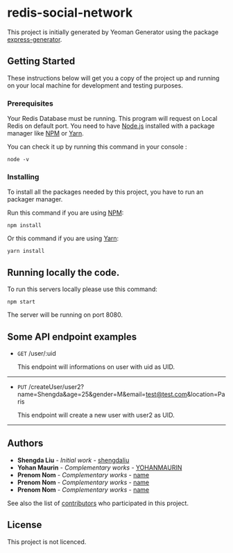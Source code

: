 # redis-social-network

This project is initially generated by Yeoman Generator using the package [express-generator](https://github.com/expressjs/generator).

## Getting Started

These instructions below will get you a copy of the project up and running on your local machine for development and testing purposes.

### Prerequisites

Your Redis Database must be running.
This program will request on Local Redis on default port.
You need to have [Node.js](https://nodejs.org/en/) installed with a package manager like [NPM](https://www.npmjs.com/) or [Yarn](https://yarnpkg.com/).

You can check it up by running this command in your console :

```
node -v
```

### Installing

To install all the packages needed by this project, you have to run an packager manager.

Run this command if you are using [NPM](https://www.npmjs.com/):

```
npm install
```

Or this command if you are using [Yarn](https://yarnpkg.com/):

```
yarn install
```

## Running locally the code.

To run this servers locally please use this command:

```
npm start
```

The server will be running on port 8080.

<!-- ## Deployment -->

## Some API endpoint examples

* <code>GET</code> /user/:uid

    This endpoint will informations on user with uid as UID.
***
* <code>PUT</code> /createUser/user2?name=Shengda&age=25&gender=M&email=test@test.com&location=Paris

    This endpoint will create a new user with user2 as UID.
***
<!-- * <code>GET</code> /stock/distinct?key=description.Country

    This endpoint will return a list of name of distinct countries of all collections.
***
* <code>GET</code> /stock/findRegex?Company=Apple

    Return a list of company with "apple" in their Company key.
***
* <code>GET</code> /stock/aggregateChange?description.Country=France

    Return average, min and max of 24h Change of Country France.
***
* <code>GET</code> /stock/aggregateAvgVolume?description.Country=France

    Return average, min and max of 24h volume of Country France. -->


<!-- Same for aggregateROI, aggregate20Days, aggregate200Days. -->

<!-- ## Contributing -->

<!-- ## Versioning -->

## Authors

* **Shengda Liu** - *Initial work* - [shengdaliu](https://github.com/shengdaliu)
* **Yohan Maurin** - *Complementary works* - [YOHANMAURIN](https://github.com/YOHANMAURIN)
* **Prenom Nom** - *Complementary works* - [name](https://github.com/name)
* **Prenom Nom** - *Complementary works* - [name](https://github.com/name)
* **Prenom Nom** - *Complementary works* - [name](https://github.com/name)

See also the list of [contributors]() who participated in this project.

## License

This project is not licenced.

<!-- ## Acknowledgments -->
